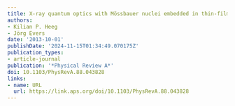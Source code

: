 ```yaml
---
title: X-ray quantum optics with Mössbauer nuclei embedded in thin-film cavities
authors:
- Kilian P. Heeg
- Jörg Evers
date: '2013-10-01'
publishDate: '2024-11-15T01:34:49.070175Z'
publication_types:
- article-journal
publication: '*Physical Review A*'
doi: 10.1103/PhysRevA.88.043828
links:
- name: URL
  url: https://link.aps.org/doi/10.1103/PhysRevA.88.043828
---
```

